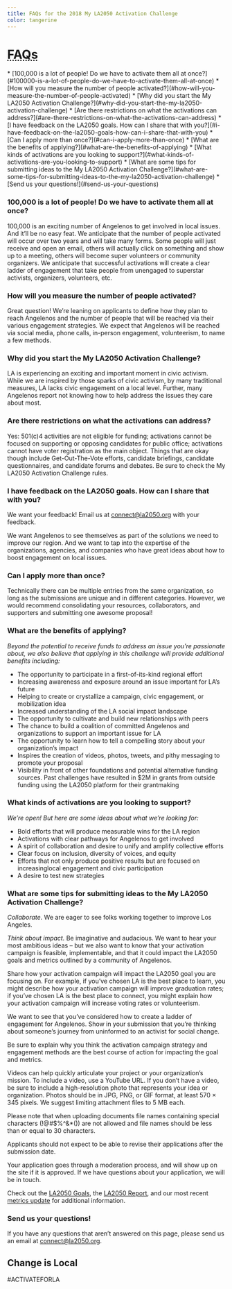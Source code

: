```yaml
---
title: FAQs for the 2018 My LA2050 Activation Challenge
color: tangerine
---
```


<h1><abbr title="Frequently Asked Questions">FAQs</abbr></h1>

<!--
### What is LA2050?

LA2050 is a community-guided initiative driving and tracking progress towards a shared vision for the future of Los Angeles. We believe that in order achieve a more thriving, prosperous, and equitable region, we must be united by a clear vision of success for the region. So we partnered with organizations to reach 30,000 Angelenos and created an [aspirational vision](https://la2050.s3-us-west-1.amazonaws.com/reports/1/pdfs/vision_for_a_successful_los_angeles.pdf?1441226432) centered on [five goals](https://la2050.org/goals): _to make Los Angeles the best place to learn, create, play, connect, and live by the year 2050_. And to make sure it was smart and academically defensible, we received input from advisors and expert stakeholders.

We also worked with our community to develop [60+ metrics](https://www.la2050.org/metrics) that we’re tracking over time to evaluate how Los Angeles is faring. And to ignite action, we launched the My LA2050 Grants Challenge in 2013—_an open call for project ideas to shape a better Los Angeles_—to inspire action and move the needle on the goals and metrics.

Through the grants challenge, 1100+ creative and innovative proposals were submitted to build a better LA. With the help of 200,000 individuals who voted on their favorite proposals, $4M in funds were granted to [42 organizations](https://la2050.org/grantees) shaping a brighter future for Los Angeles.
-->

<!--
You can read about [vision, goals, and the metrics](https://la2050.s3-us-west-1.amazonaws.com/reports/1/pdfs/vision_for_a_successful_los_angeles.pdf?1441226432) we’re using to track progress. Our website also includes information about our [goals](https://la2050.org/goals) and [metrics](https://la2050.org/metrics).
-->

<!--
LA2050 is a community-guided initiative driving and tracking progress toward a shared vision for the future of Los Angeles. With the support of 30,000 Angelenos we’ve outlined an [aspirational vision](https://la2050.s3-us-west-1.amazonaws.com/reports/1/pdfs/vision_for_a_successful_los_angeles.pdf?1441226432) centered on [five goals](https://la2050.org/goals): to make Los Angeles the best place to learn, create, play, connect, and live by the year 2050. We’re also tracking our progress by evaluating [60+ metrics](https://www.la2050.org/metrics) over time that assess how Los Angeles is faring.

In 2013, we launched our first signature program, the My LA2050 Grants Challenge, to inspire action and move the needle on the goals and metrics. Through the grants challenge, 1100+ creative and innovative proposals were submitted to build a better LA. With the help of 200,000 individuals who voted on their favorite proposals, $4M in funds were granted to [42 organizations](https://la2050.org/grantees) shaping a brighter future for Los Angeles.

And now we want your help to take all of this work to the next level! We want you to help us answer: how can we engage 100,000 Angelenos to make measurable progress towards achieving our shared vision?

-->

<!--
### What is the Activation Challenge?

This is an open call via for ideas to activate 100,000 Angelenos to make Los Angeles the best place to learn, create, play, connect, and live. A total of $1M will be awarded to five organizations--one per goal category—to implement their ideas to engage Angelenos. Each organization will receive a total of $200,000 over two years to support their efforts.

The activations should aim to engage Angelenos to make a specific, tangible impact on one of the LA2050 goals and metrics by 2020. The activations can use a variety of engagement strategies to create progress, including but not limited to policy advocacy, volunteering, buycotts/boycotts, digital activism, or use of civic tech.

LA2050 will commit to a two-year partnership to leveraging its resources, assets, and networks to help the activations succeed. Together, the winning organizations, LA2050, and Angelenos will produce five major wins for the region that will change the course of our future.
-->

<!--
### How can LA2050 partner with my organization?

_We want to work together! To partner, we plan on:_

* Leveraging the LA2050 community to support and participate in the activation campaign
* Leading on planning public programming, including events, to connect its community to the activation campaign
* Offering communications assistance to help the coalition advance thought leadership, including authoring articles, op-eds, and blog posts
* Amplifying messaging on social media and via its newsletter to support the campaigns
* Designing assets for materials
* Providing technical assistance, strategic input and guidance, and access to experts to incorporate insights on building successful campaigns
-->

<div class="faq-nav" markdown="1">
* [100,000 is a lot of people! Do we have to activate them all at once?](#100000-is-a-lot-of-people-do-we-have-to-activate-them-all-at-once)
* [How will you measure the number of people activated?](#how-will-you-measure-the-number-of-people-activated)
* [Why did you start the My LA2050 Activation Challenge?](#why-did-you-start-the-my-la2050-activation-challenge)
* [Are there restrictions on what the activations can address?](#are-there-restrictions-on-what-the-activations-can-address)
* [I have feedback on the LA2050 goals. How can I share that with you?](#i-have-feedback-on-the-la2050-goals-how-can-i-share-that-with-you)
* [Can I apply more than once?](#can-i-apply-more-than-once)
* [What are the benefits of applying?](#what-are-the-benefits-of-applying)
* [What kinds of activations are you looking to support?](#what-kinds-of-activations-are-you-looking-to-support)
* [What are some tips for submitting ideas to the My LA2050 Activation Challenge?](#what-are-some-tips-for-submitting-ideas-to-the-my-la2050-activation-challenge)
* [Send us your questions!](#send-us-your-questions)
</div>

### 100,000 is a lot of people! Do we have to activate them all at once?

100,000 is an exciting number of Angelenos to get involved in local issues. And it’ll be no easy feat. We anticipate that the number of people activated will occur over two years and will take many forms. Some people will just receive and open an email, others will actually click on something and show up to a meeting, others will become super volunteers or community organizers. We anticipate that successful activations will create a clear ladder of engagement that take people from unengaged to superstar activists, organizers, volunteers, etc.

### How will you measure the number of people activated?

Great question! We’re leaning on applicants to define how they plan to reach Angelenos and the number of people that will be reached via their various engagement strategies. We expect that Angelenos will be reached via social media, phone calls, in-person engagement, volunteerism, to name a few methods.

### Why did you start the My LA2050 Activation Challenge?

LA is experiencing an exciting and important moment in civic activism. While we are inspired by those sparks of civic activism, by many traditional measures, LA lacks civic engagement on a local level. Further, many Angelenos report not knowing how to help address the issues they care about most.

### Are there restrictions on what the activations can address?

Yes: 501(c)4 activities are not eligible for funding; activations cannot be focused on supporting or opposing candidates for public office; activations cannot have voter registration as the main object. Things that are okay though include Get-Out-The-Vote efforts, candidate briefings, candidate questionnaires, and candidate forums and debates. Be sure to check the My LA2050 Activation Challenge rules.

### I have feedback on the LA2050 goals. How can I share that with you? 

We want your feedback! Email us at [connect@la2050.org](mailto:connect@la2050.org) with your feedback.

We want Angelenos to see themselves as part of the solutions we need to improve our region. And we want to tap into the expertise of the organizations, agencies, and companies who have great ideas about how to boost engagement on local issues.

### Can I apply more than once?

Technically there can be multiple entries from the same organization, so long as the submissions are unique and in different categories. However, we would recommend consolidating your resources, collaborators, and supporters and submitting one awesome proposal!

### What are the benefits of applying?

_Beyond the potential to receive funds to address an issue you’re passionate about, we also believe that applying in this challenge will provide additional benefits including:_

* The opportunity to participate in a first-of-its-kind regional effort
* Increasing awareness and exposure around an issue important for LA’s future
* Helping to create or crystallize a campaign, civic engagement, or mobilization idea
* Increased understanding of the LA social impact landscape
* The opportunity to cultivate and build new relationships with peers
* The chance to build a coalition of committed Angelenos and organizations to support an important issue for LA
* The opportunity to learn how to tell a compelling story about your organization’s impact
* Inspires the creation of videos, photos, tweets, and pithy messaging to promote your proposal
* Visibility in front of other foundations and potential alternative funding sources. Past challenges have resulted in $2M in grants from outside funding using the LA2050 platform for their grantmaking

### What kinds of activations are you looking to support?

_We’re open! But here are some ideas about what we’re looking for:_

* Bold efforts that will produce measurable wins for the LA region
* Activations with clear pathways for Angelenos to get involved
* A spirit of collaboration and desire to unify and amplify collective efforts
* Clear focus on inclusion, diversity of voices, and equity
* Efforts that not only produce positive results but are focused on increasinglocal engagement and civic participation
* A desire to test new strategies

### What are some tips for submitting ideas to the My LA2050 Activation Challenge?

_Collaborate._ We are eager to see folks working together to improve Los Angeles.

_Think about impact._ Be imaginative and audacious. We want to hear your most ambitious ideas – but we also want to know that your activation campaign is feasible, implementable, and that it could impact the LA2050 goals and metrics outlined by a community of Angelenos.

Share how your activation campaign will impact the LA2050 goal you are focusing on. For example, if you’ve chosen LA is the best place to learn, you might describe how your activation campaign will improve graduation rates; if you’ve chosen LA is the best place to connect, you might explain how your activation campaign will increase voting rates or volunteerism.

We want to see that you’ve considered how to create a ladder of engagement for Angelenos. Show in your submission that you’re thinking about someone’s journey from uninformed to an activist for social change.

Be sure to explain why you think the activation campaign strategy and engagement methods are the best course of action for impacting the goal and metrics.

Videos can help quickly articulate your project or your organization’s mission. To include a video, use a YouTube URL. If you don’t have a video, be sure to include a high-resolution photo that represents your idea or organization. Photos should be in JPG, PNG, or GIF format, at least 570 × 345 pixels. We suggest limiting attachment files to 5 MB each.

Please note that when uploading documents file names containing special characters (!@#$%^&\*()) are not allowed and file names should be less than or equal to 30 characters.

Applicants should not expect to be able to revise their applications after the submission date.

Your application goes through a moderation process, and will show up on the site if it is approved. If we have questions about your application, we will be in touch.

Check out the [LA2050 Goals](https://la2050.org/goals), the [LA2050 Report](https://la2050.s3-us-west-1.amazonaws.com/reports/1/pdfs/vision_for_a_successful_los_angeles.pdf?1441226432), and our most recent [metrics update](https://la2050.s3-us-west-1.amazonaws.com/reports/13/pdfs/FINALDRAFT_OCT24.pdf?1508955187) for additional information.

### Send us your questions!

If you have any questions that aren’t answered on this page, please send us an email at [connect@la2050.org](mailto:connect@la2050.org).

<section class="strawberry styled"><div markdown="1">

# Change is&nbsp;Local

<p class="activate-tag">#ACTIVATEFORLA</p>

</div></section>
